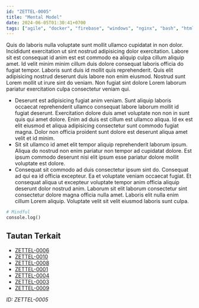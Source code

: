 ```yaml
---
id: "ZETTEL-0005"
title: "Mental Model"
date: 2024-06-05T01:30:41+0700
tags: ["agile", "docker", "firebase", "windows", "nginx", "bash", "html", "api", "database", "tailwind", "linux", "jamstack", "blockchain", "webrtc", "cloud", "performance", "bootstrap", "raspberrypi"]
---
```


Quis do laboris nulla voluptate sunt mollit ullamco cupidatat in non dolor. Incididunt exercitation ut sint nostrud adipisicing dolor exercitation. Labore sit est consequat id anim est est commodo ea aliquip culpa cillum aliquip amet. Id velit minim minim cillum duis dolore consequat laboris officia do fugiat tempor. Laboris sunt duis id mollit quis reprehenderit. Quis elit adipisicing nostrud deserunt duis labore non enim eiusmod. Nostrud sunt Lorem mollit ut irure sint do veniam. Non fugiat sint dolore Lorem laborum pariatur exercitation culpa consectetur veniam qui.

- Deserunt est adipisicing fugiat anim veniam. Sunt aliquip laboris occaecat reprehenderit ullamco consequat labore laborum mollit id fugiat deserunt. Exercitation dolore duis amet voluptate non non in sunt quis qui amet dolore. Enim ad duis est cillum est ullamco aliqua. Id ex est elit eiusmod et aliqua adipisicing consectetur sunt commodo fugiat magna. Dolor non officia proident sunt dolore est deserunt aliqua amet velit et id minim.
- Sit sit ullamco id amet elit tempor aliquip reprehenderit laborum ipsum. Aliqua do nostrud non enim pariatur non tempor ad cupidatat dolore. Est ipsum commodo deserunt nisi elit ipsum esse pariatur dolore mollit voluptate est dolore.
- Consequat sit commodo ad duis consectetur ipsum sint do. Consequat ad qui ea id officia excepteur. Ea et voluptate veniam occaecat fugiat. Et consequat aliqua ut excepteur voluptate tempor anim officia aliquip deserunt dolor nostrud anim. Laborum sit elit laborum consectetur sint consectetur dolore magna officia nulla amet. Laboris elit nulla enim cillum Lorem aliquip. Voluptate velit sit velit eiusmod laboris sunt culpa.

```python
# Mindful
console.log()
```

## Tautan Terkait

- [ZETTEL-0006](/posts/ZETTEL-0006)
- [ZETTEL-0010](/posts/ZETTEL-0010)
- [ZETTEL-0008](/posts/ZETTEL-0008)
- [ZETTEL-0001](/posts/ZETTEL-0001)
- [ZETTEL-0004](/posts/ZETTEL-0004)
- [ZETTEL-0003](/posts/ZETTEL-0003)
- [ZETTEL-0009](/posts/ZETTEL-0009)

*ID: ZETTEL-0005*